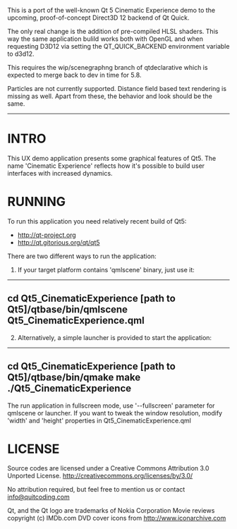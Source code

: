 This is a port of the well-known Qt 5 Cinematic Experience demo to
the upcoming, proof-of-concept Direct3D 12 backend of Qt Quick.

The only real change is the addition of pre-compiled HLSL shaders.
This way the same application bulild works both with OpenGL and
when requesting D3D12 via setting the QT_QUICK_BACKEND environment
variable to d3d12.

This requires the wip/scenegraphng branch of qtdeclarative which is
expected to merge back to dev in time for 5.8.

Particles are not currently supported. Distance field based text
rendering is missing as well. Apart from these, the behavior and look
should be the same.

---------------------------------------------------------------------

INTRO
==========

This UX demo application presents some graphical features of Qt5. 
The name 'Cinematic Experience' reflects how it's possible to build user 
interfaces with increased dynamics.


RUNNING
==========

To run this application you need relatively recent build of Qt5:
- http://qt-project.org
- http://qt.gitorious.org/qt/qt5

There are two different ways to run the application:

1) If your target platform contains 'qmlscene' binary, just use it:
---
cd Qt5_CinematicExperience
[path to Qt5]/qtbase/bin/qmlscene Qt5_CinematicExperience.qml
---

2) Alternatively, a simple launcher is provided to start the application:
---
cd Qt5_CinematicExperience
[path to Qt5]/qtbase/bin/qmake
make
./Qt5_CinematicExperience
---

The run application in fullscreen mode, use '--fullscreen' parameter for 
qmlscene or launcher. If you want to tweak the window resolution, 
modify 'width' and 'height' properties in Qt5_CinematicExperience.qml


LICENSE
==========

Source codes are licensed under a Creative Commons Attribution 3.0 Unported 
License. http://creativecommons.org/licenses/by/3.0/

No attribution required, but feel free to mention us or 
contact info@quitcoding.com

Qt, and the Qt logo are trademarks of Nokia Corporation
Movie reviews copyright (c) IMDb.com
DVD cover icons from http://www.iconarchive.com
